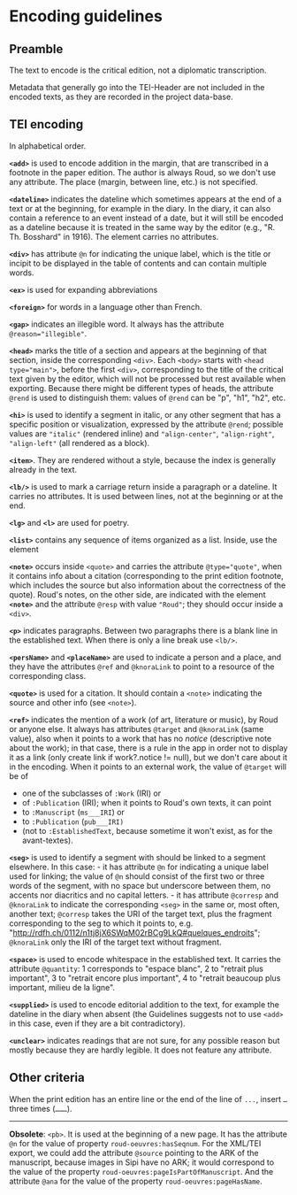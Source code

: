 # Encoding guidelines


## Preamble

The text to encode is the critical edition, not a diplomatic transcription.

Metadata that generally go into the TEI-Header are not included in the encoded texts, as they are recorded in the project data-base.

## TEI encoding
In alphabetical order.

**`<add>`** is used to encode addition in the margin, that are transcribed in a footnote in the paper edition. The author is always Roud, so we don't use any attribute. The place (margin, between line, etc.) is not specified.

**`<dateline>`** indicates the dateline which sometimes appears at the end of a text or at the beginning, for example in the diary. In the diary, it can also contain a reference to an event instead of a date, but it will still be encoded as a dateline because it is treated in the same way by the editor (e.g., "R. Th. Bosshard" in 1916). The element carries no attributes.

**`<div>`** has attribute `@n` for indicating the unique label, which is the title or incipit to be displayed in the table of contents and can contain multiple words.

**`<ex>`** is used for expanding abbreviations

**`<foreign>`** for words in a language other than French.

**`<gap>`** indicates an illegible word. It always has the attribute `@reason="illegible"`.

**`<head>`** marks the title of a section and appears at the beginning of that section, inside the corresponding `<div>`. Each `<body>` starts with `<head type="main">`,  before the first `<div>`, corresponding to the title of the critical text given by the editor, which will not be processed but rest available when exporting. Because there might be different types of heads, the attribute `@rend` is used to distinguish them: values of `@rend` can be "p", "h1", "h2", etc.

**`<hi>`** is used to identify a segment in italic, or any other segment that has a specific position or visualization, expressed by the attribute `@rend`; possible values are `"italic"` (rendered inline) and `"align-center"`, `"align-right"`, `"align-left"` (all rendered as a block).

**`<item>`**. They are rendered without a style, because the index is generally already in the text.

**`<lb/>`** is used to mark a carriage return inside a paragraph or a dateline. It carries no attributes. It is used between lines, not at the beginning or at the end.

**`<lg>`** and **`<l>`** are used for poetry.

**`<list>`** contains any sequence of items organized as a list. Inside, use the element 

**`<note>`** occurs inside `<quote>` and carries the attribute `@type="quote"`, when it contains info about a citation (corresponding to the print edition footnote, which includes the source but also information about the correctness of the quote). Roud's notes, on the other side, are indicated with the element **`<note>`** and the attribute `@resp` with value `"Roud"`; they should occur inside a `<div>`.

**`<p>`** indicates paragraphs. Between two paragraphs there is a blank line in the established text. When there is only a line break use `<lb/>`.

**`<persName>`** and **`<placeName>`** are used to indicate a person and a place, and they have the attributes `@ref` and `@knoraLink` to point to a resource of the corresponding class.

**`<quote>`** is used for a citation. It should contain a `<note>` indicating the source and other info (see `<note>`).

**`<ref>`** indicates the mention of a work (of art, literature or music), by Roud or anyone else. It always has attributes `@target` and `@knoraLink` (same value), also when it points to a work that has no *notice* (descriptive note about the work); in that case, there is a rule in the app in order not to display it as a link (only create link if work?.notice != null), but we don't care about it in the encoding. When it points to an external work, the value of `@target` will be of
- one of the subclasses of `:Work` (IRI) or
- of `:Publication` (IRI);
when it points to Roud's own texts, it can point 
- to `:Manuscript` (`ms___IRI`) or
- to `:Publication` (`pub___IRI)`
- (not to `:EstablishedText`, because sometime it won't exist, as for the avant-textes).

**`<seg>`** is used to identify a segment with should be linked to a segment elsewhere. In this case:
	- it has attribute `@n` for indicating a unique label used for linking; the value of `@n` should consist of the first two or three words of the segment, with no space but underscore between them, no accents nor diacritics and no capital letters. 
	- it has attribute `@corresp` and `@knoraLink` to indicate the corresponding `<seg>` in the same or, most often, another text; `@corresp` takes the URI of the target text, plus the fragment corresponding to the seg to which it points to, e.g. "http://rdfh.ch/0112/n1tj8jX6SWqM02rBCg9LkQ#quelques_endroits"; `@knoraLink` only the IRI of the target text without fragment.

**`<space>`** is used to encode whitespace in the established text. It carries the attribute `@quantity`: 1 corresponds to "espace blanc", 2 to "retrait plus important", 3 to "retrait encore plus important", 4 to "retrait beaucoup plus important, milieu de la ligne".

**`<supplied>`** is used to encode editorial addition to the text, for example the dateline in the diary when absent (the Guidelines suggests not to use `<add>` in this case, even if they are a bit contradictory). 

**`<unclear>`** indicates readings that are not sure, for any possible reason but mostly because they are hardly legible. It does not feature any attribute.



## Other criteria
When the print edition has an entire line or the end of the line of `...`, insert `…` three times (`………`).


---


**Obsolete**: 
`<pb>`. It is used at the beginning of a new page. It has the attribute `@n` for the value of property `roud-oeuvres:hasSeqnum`. For the XML/TEI export, we could add the attribute `@source` pointing to the ARK of the manuscript, because images in Sipi have no ARK; it would correspond to the value of the property `roud-oeuvres:pageIsPartOfManuscript`. And the attribute `@ana` for the value of the property `roud-oeuvres:pageHasName`.




